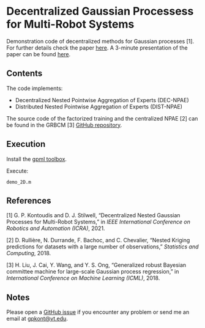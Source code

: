 # Decentralized Gaussian Processess for Multi-Robot Systems

Demonstration code of decentralized methods for Gaussian processes [1]. For further details check the paper [here](http://www.georgekontoudis.com/). A 3-minute presentation of the paper can be found [here](https://youtu.be/kVnQ0uNy-sY).

## Contents

The code implements:
* Decentralized Nested Pointwise Aggregation of Experts (DEC-NPAE)
* Distributed Nested Pointwise Aggregation of Experts (DIST-NPAE)

The source code of the factorized training and the centralized NPAE [2] can be found in the GRBCM [3] [GitHub repository](https://github.com/LiuHaiTao01/GRBCM).

## Execution

Install the [gpml toolbox](http://www.gaussianprocess.org/gpml/code/matlab/doc/).

Execute:
```
demo_2D.m
```

## References

[1] G. P. Kontoudis and D. J. Stilwell, “Decentralized Nested Gaussian Processes for Multi-Robot Systems,” in *IEEE International Conference on Robotics and Automation (ICRA)*, 2021.

[2] D. Rullière, N. Durrande, F. Bachoc, and C. Chevalier, “Nested Kriging predictions for datasets with a large number of observations,” *Statistics and Computing*, 2018.

[3] H. Liu, J. Cai, Y. Wang, and Y. S. Ong, “Generalized robust Bayesian committee machine for large-scale Gaussian process regression,” in *International Conference on Machine Learning (ICML)*, 2018.

## Notes

Please open a [GitHub issue](https://github.com/gkontoudis/decentralized-GP/issues) if you encounter any problem or send me an email at gpkont@vt.edu.
